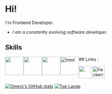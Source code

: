 # Hi!

I'm Frontend Developer.

* *I am a constantly evolving software developer.*

## Skills
<div>
<img style="height:60px;float:left;" src="https://upload.wikimedia.org/wikipedia/commons/thumb/4/47/React.svg/250px-React.svg.png"/>
<img style="height:60px;float:left;" src="https://upload.wikimedia.org/wikipedia/commons/thumb/d/d5/CSS3_logo_and_wordmark.svg/1200px-CSS3_logo_and_wordmark.svg.png"/>  
<img style="height:60px;float:left;" src="https://upload.wikimedia.org/wikipedia/commons/thumb/9/99/Unofficial_JavaScript_logo_2.svg/70px-Unofficial_JavaScript_logo_2.svg.png"/>
<img style="height:60px;float:left;" src="https://upload.wikimedia.org/wikipedia/commons/thumb/6/61/HTML5_logo_and_wordmark.svg/1024px-HTML5_logo_and_wordmark.svg.png" alt="html"/> 
</div>
## Links :
  
[<img src='https://cdn.freelogovectors.net/wp-content/uploads/2020/01/linkedin-logo.png' height='40'>](https://www.linkedin.com/in/omerkorr/)
[<img src='https://1.bp.blogspot.com/-ULT9oDhqr24/XJYCrttOEpI/AAAAAAAAJYE/inXHXlzblBI3SbcGpiUj4TMNj-E8uPlaQCK4BGAYYCw/s1600/logo%2Bhackerrank%2Bicon.png' alt='hackerrank' height='40'>](https://www.hackerrank.com/omerkorr)

[![Omers's GitHub stats](https://github-readme-stats.vercel.app/api?username=omerKor&theme=default)](https://github.com/anuraghazra/github-readme-stats)
[![Top Langs](https://github-readme-stats.vercel.app/api/top-langs/?username=omerKor&layout=compact)](https://github.com/anuraghazra/github-readme-stats)

